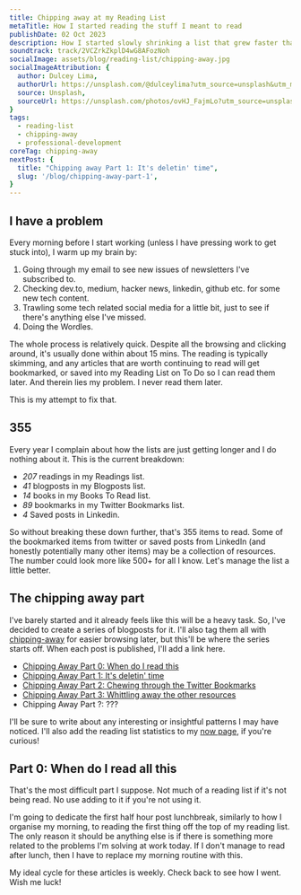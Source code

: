 ```yaml
---
title: Chipping away at my Reading List
metaTitle: How I started reading the stuff I meant to read
publishDate: 02 Oct 2023
description: How I started slowly shrinking a list that grew faster than I read, and hopefully got smarter doing it.
soundtrack: track/2VCZrkZkplD4wG8AFozNoh
socialImage: assets/blog/reading-list/chipping-away.jpg
socialImageAttribution: {
  author: Dulcey Lima,
  authorUrl: https://unsplash.com/@dulceylima?utm_source=unsplash&utm_medium=referral&utm_content=creditCopyText,
  source: Unsplash,
  sourceUrl: https://unsplash.com/photos/ovHJ_FajmLo?utm_source=unsplash&utm_medium=referral&utm_content=creditCopyText,  
}
tags:
  - reading-list
  - chipping-away
  - professional-development
coreTag: chipping-away
nextPost: {
  title: "Chipping away Part 1: It's deletin' time",
  slug: '/blog/chipping-away-part-1',
}
---
```


## I have a problem

Every morning before I start working (unless I have pressing work to get stuck into), I warm up my brain by:

1. Going through my email to see new issues of newsletters I've subscribed to.
2. Checking dev.to, medium, hacker news, linkedin, github etc. for some new tech content.
3. Trawling some tech related social media for a little bit, just to see if there's anything else I've missed.
4. Doing the Wordles.

The whole process is relatively quick. Despite all the browsing and clicking around, it's usually done within about 15 mins. The reading is typically skimming, and any articles that are worth continuing to read will get bookmarked, or saved into my Reading List on To Do so I can read them later. And therein lies my problem.
I never read them later.

This is my attempt to fix that.

## 355

Every year I complain about how the lists are just getting longer and I do nothing about it.
This is the current breakdown:

- *207* readings in my Readings list.
- *41* blogposts in my Blogposts list.
- *14* books in my Books To Read list.
- *89* bookmarks in my Twitter Bookmarks list.
- *4* Saved posts in Linkedin.

So without breaking these down further, that's 355 items to read. Some of the bookmarked items from twitter or saved posts from LinkedIn (and honestly potentially many other items) may be a collection of resources. The number could look more like 500+ for all I know. Let's manage the list a little better.

## The chipping away part

I've barely started and it already feels like this will be a heavy task. So, I've decided to create a series of blogposts for it. I'll also tag them all with [chipping-away](/tags/chipping-away) for easier browsing later, but this'll be where the series starts off. When each post is published, I'll add a link here.

- [Chipping Away Part 0: When do I read this](#part-0-when-do-i-read-all-this)
- [Chipping Away Part 1: It's deletin' time](/blog/chipping-away-part-1)
- [Chipping Away Part 2: Chewing through the Twitter Bookmarks](/blog/chipping-away-part-2)
- [Chipping Away Part 3: Whittling away the other resources](/blog/chipping-away-part-3)
- Chipping Away Part ?: ???

I'll be sure to write about any interesting or insightful patterns I may have noticed. I'll also add the reading list statistics to my [now page](/now), if you're curious!

## Part 0: When do I read all this

That's the most difficult part I suppose. Not much of a reading list if it's not being read. No use adding to it if you're not using it.

I'm going to dedicate the first half hour post lunchbreak, similarly to how I organise my morning, to reading the first thing off the top of my reading list. The only reason it should be anything else is if there is something more related to the problems I'm solving at work today. If I don't manage to read after lunch, then I have to replace my morning routine with this.

My ideal cycle for these articles is weekly. Check back to see how I went.
Wish me luck!
